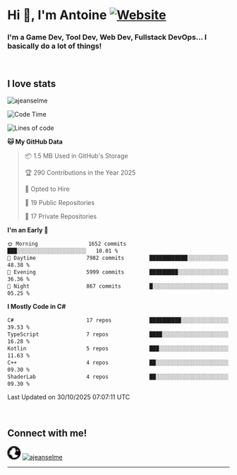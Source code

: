 # Hi 👋, I'm Antoine [![Website](https://img.shields.io/website?label=jeanselme.fr&style=for-the-badge&url=https%3A%2F%2Fjeanselme.fr)](https://jeanselme.fr)

### I'm a Game Dev, Tool Dev, Web Dev, Fullstack DevOps... I basically do a lot of things!

<br />

## I love stats

<img src="https://komarev.com/ghpvc/?username=ajeanselme" alt="ajeanselme" />

<!--START_SECTION:waka-->
![Code Time](http://img.shields.io/badge/Code%20Time-3%2C286%20hrs%2028%20mins-blue)

![Lines of code](https://img.shields.io/badge/From%20Hello%20World%20I%27ve%20Written-362.9%20million%20lines%20of%20code-blue)

**🐱 My GitHub Data** 

> 📦 1.5 MB Used in GitHub's Storage 
 > 
> 🏆 290 Contributions in the Year 2025
 > 
> 💼 Opted to Hire
 > 
> 📜 19 Public Repositories 
 > 
> 🔑 17 Private Repositories 
 > 
**I'm an Early 🐤** 

```text
🌞 Morning                1652 commits        ███░░░░░░░░░░░░░░░░░░░░░░   10.01 % 
🌆 Daytime                7982 commits        ████████████░░░░░░░░░░░░░   48.38 % 
🌃 Evening                5999 commits        █████████░░░░░░░░░░░░░░░░   36.36 % 
🌙 Night                  867 commits         █░░░░░░░░░░░░░░░░░░░░░░░░   05.25 % 
```


**I Mostly Code in C#** 

```text
C#                       17 repos            ██████████░░░░░░░░░░░░░░░   39.53 % 
TypeScript               7 repos             ████░░░░░░░░░░░░░░░░░░░░░   16.28 % 
Kotlin                   5 repos             ███░░░░░░░░░░░░░░░░░░░░░░   11.63 % 
C++                      4 repos             ██░░░░░░░░░░░░░░░░░░░░░░░   09.30 % 
ShaderLab                4 repos             ██░░░░░░░░░░░░░░░░░░░░░░░   09.30 % 
```




 Last Updated on 30/10/2025 07:07:11 UTC
<!--END_SECTION:waka-->

<br />

## Connect with me!

[<img src="https://raw.githubusercontent.com/iconic/open-iconic/master/svg/globe.svg" alt="ajeanselme" height="30" width="30" />][Website]
[<img src="https://cdn.jsdelivr.net/npm/simple-icons@3.0.1/icons/linkedin.svg" alt="ajeanselme" height="30" width="30" />][Linkedin]

---

[Website]: https://jeanselme.fr
[Linkedin]: https://linkedin.com/in/ajeanselme
